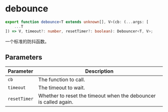 <!--
 * @Author: haifeng.lu haifeng.lu@ly.com
 * @Date: 2022-12-05 09:49:20
 * @LastEditors: haifeng.lu
 * @LastEditTime: 2022-12-20 10:44:26
 * @Description: 
-->
# debounce

```ts
export function debounce<T extends unknown[], V>(cb: (...args: [
    ...T
]) => V, timeout?: number, resetTimer?: boolean): Debouncer<T, V>;
```

一个标准的防抖函数。

## Parameters

| Parameter | Description |
|-----------|-------------|
| `cb` | The function to call. |
| `timeout` | The timeout to wait. |
| `resetTimer` | Whether to reset the timeout when the debouncer is called again. |
